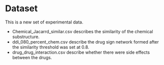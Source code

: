 # Dataset
This is a new set of experimental data. 
* Chemical_Jacarrd_similar.csv  describes the similarity of the chemical substructure. 
* ddi_080_percent_chem.csv describe the drug sign network formed after the similarity threshold was set at 0.8. 
* drug_drug_interaction.csv describe whether there were side effects between the drugs.
